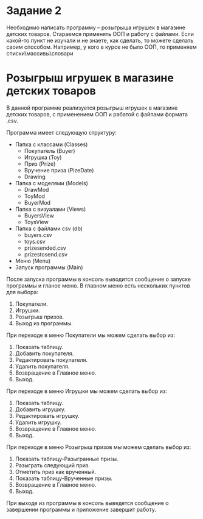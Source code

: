 # Задание 2
 
Необходимо написать программу – розыгрыша игрушек в магазине детских товаров.
Стараемся применять ООП и работу с файлами.
Если какой-то пункт не изучали и не знаете, как сделать, то можете сделать своим способом. Например, у кого в курсе не было ООП, то применяем списки\массивы\словари

# Розыгрыш игрушек в магазине детских товаров

В данной программе реализуется розыгрыш игрушек в магазине детских товаров, с применением ООП и рабатой с файлами формата .csv.

Программа имеет следующую структуру:
* Папка с классами (Classes)
    + Покупатель (Buyer)
    + Игрушка (Toy)
    + Приз (Prize)
    + Вручение приза (PizeDate)
    + Drawing
* Папка с моделями (Models)
    + DrawMod
    + ToyMod
    + BuyerMod
* Папка с визуалами (Views)
    + BuyersView
    + ToysView
* Папка с файлами csv (db)
    + buyers.csv
    + toys.csv
    + prizesended.csv
    + prizestosend.csv
* Меню (Menu)
* Запуск программы (Main)

После запуска программы в консоль выводится сообщение о запуске программы и гланое меню. В главном меню есть нескольких пунктов для выбора:
1. Покупатели.
2. Игрушки.
3. Розыгрыш призов.
4. Выход из программы.

При переходе в меню Покупатели мы можем сделать выбор из:
1. Показать таблицу.
2. Добавить покупателя.
3. Редактировать покупателя.
4. Удалить покупателя.
5. Возвращение в Главное меню.
6. Выход.

При переходе в меню Игрушки мы можем сделать выбор из:
1. Показать таблицу.
2. Добавить игрушку.
3. Редактировать игрушку.
4. Удалить игрушку.
5. Возвращение в Главное меню.
6. Выход.

При переходе в меню Розыгрыш призов мы можем сделать выбор из:
1. Показать таблицу-Разыгранные призы.
2. Разыграть следующий приз.
3. Отметить приз как врученный.
4. Показать таблицу-Врученные призы.
5. Возвращение в Главное меню.
6. Выход.

При выходе из программы в консоль выведется сообщение о завершении программы и приложение завершит работу.